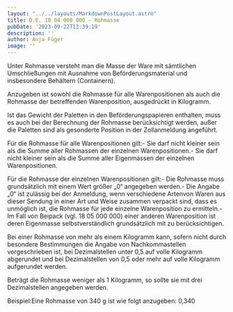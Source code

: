```yaml
---
layout: "../../layouts/MarkdownPostLayout.astro"
title: D.E. 18 04 000 000 - Rohmasse
pubDate: '2023-09-22T13:39:19'
description: ''
author: Anja Füger
image: ''
---
```


Unter Rohmasse versteht man die Masse der Ware mit sämtlichen Umschließungen mit Ausnahme von Beförderungsmaterial und insbesondere Behältern (Containern).

Anzugeben ist sowohl die Rohmasse für alle Warenpositionen als auch die Rohmasse der betreffenden Warenposition, ausgedrückt in Kilogramm.

Ist das Gewicht der Paletten in den Beförderungspapieren enthalten, muss es auch bei der Berechnung der Rohmasse berücksichtigt werden, außer die Paletten sind als gesonderte Position in der Zollanmeldung angeführt.

Für die Rohmasse für alle Warenpositionen gilt:- Sie darf nicht kleiner sein als die Summe aller Rohmassen der einzelnen Warenpositionen.- Sie darf nicht kleiner sein als die Summe aller Eigenmassen der einzelnen Warenpositionen.

Für die Rohmasse der einzelnen Warenpositionen gilt:- Die Rohmasse muss grundsätzlich mit einem Wert größer „0“ angegeben werden.- Die Angabe „0“ ist zulässig bei der Anmeldung, wenn verschiedene Artenvon Waren aus dieser Sendung in einer Art und Weise zusammen verpackt sind, dass es unmöglich ist, die Rohmasse für jede einzelne Warenposition zu ermitteln.- Im Fall von Beipack (vgl. 18 05 000 000) einer anderen Warenposition ist deren Eigenmasse selbstverständlich grundsätzlich mit zu berücksichtigen.

Bei einer Rohmasse von mehr als einem Kilogramm kann, sofern nicht durch besondere Bestimmungen die Angabe von Nachkommastellen vorgeschrieben ist, bei Dezimalstellen unter 0,5 auf volle Kilogramm abgerundet und bei Dezimalstellen von 0,5 oder mehr auf volle Kilogramm aufgerundet werden.

Beträgt die Rohmasse weniger als 1 Kilogramm, so sollte sie mit drei Dezimalstellen angegeben werden.

Beispiel:Eine Rohmasse von 340 g ist wie folgt anzugeben: 0,340